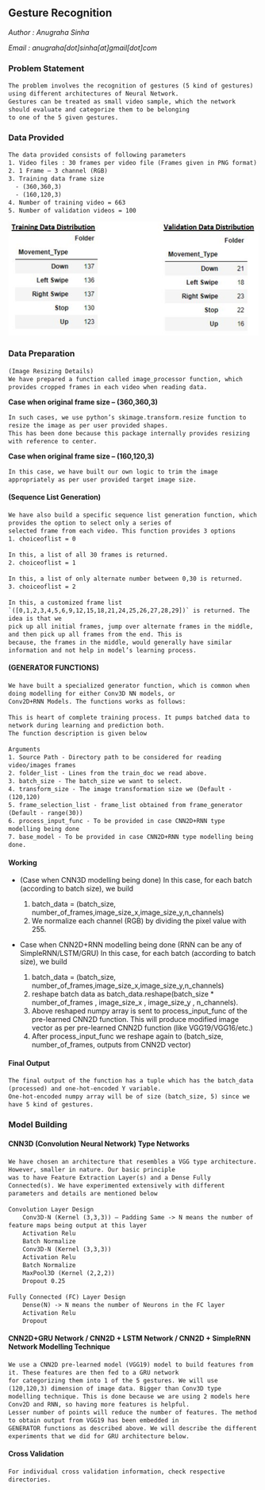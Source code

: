 ## Gesture Recognition

*Author : Anugraha Sinha*

*Email  : anugraha[dot]sinha[at]gmail[dot]com*

### Problem Statement

    The problem involves the recognition of gestures (5 kind of gestures) using different architectures of Neural Network.
    Gestures can be treated as small video sample, which the network should evaluate and categorize them to be belonging 
    to one of the 5 given gestures.

### Data Provided
    The data provided consists of following parameters
    1. Video files : 30 frames per video file (Frames given in PNG format)
    2. 1 Frame – 3 channel (RGB)
    3. Training data frame size
      - (360,360,3)
      - (160,120,3)
    4. Number of training video = 663
    5. Number of validation videos = 100

<img src="images/data_description.JPG">

### Data Preparation
    (Image Resizing Details)
    We have prepared a function called image_processor function, which provides cropped frames in each video when reading data.

**Case when original frame size – (360,360,3)**

    In such cases, we use python’s skimage.transform.resize function to resize the image as per user provided shapes. 
    This has been done because this package internally provides resizing with reference to center.

**Case when original frame size – (160,120,3)**

    In this case, we have built our own logic to trim the image appropriately as per user provided target image size.

#### (Sequence List Generation)
    We have also build a specific sequence list generation function, which provides the option to select only a series of 
    selected frame from each video. This function provides 3 options
    1. choiceoflist = 0

    In this, a list of all 30 frames is returned.
    2. choiceoflist = 1

    In this, a list of only alternate number between 0,30 is returned.
    3. choiceoflist = 2

    In this, a customized frame list `([0,1,2,3,4,5,6,9,12,15,18,21,24,25,26,27,28,29])` is returned. The idea is that we 
    pick up all initial frames, jump over alternate frames in the middle, and then pick up all frames from the end. This is 
    because, the frames in the middle, would generally have similar information and not help in model’s learning process.

#### (GENERATOR FUNCTIONS)
    We have built a specialized generator function, which is common when doing modelling for either Conv3D NN models, or 
    Conv2D+RNN Models. The functions works as follows:

    This is heart of complete training process. It pumps batched data to network during learning and prediction both. 
    The function description is given below
    
    Arguments
    1. Source Path - Directory path to be considered for reading video/images frames
    2. folder_list - Lines from the train_doc we read above.
    3. batch_size - The batch_size we want to select.
    4. transform_size - The image transformation size we (Default - (120,120)
    5. frame_selection_list - frame_list obtained from frame_generator (Default - range(30))
    6. process_input_func - To be provided in case CNN2D+RNN type modelling being done
    7. base_model - To be provided in case CNN2D+RNN type modelling being done.

#### Working
- (Case when CNN3D modelling being done)
    In this case, for each batch (according to batch size), we build
    1. batch_data = (batch_size, number_of_frames,image_size_x,image_size_y,n_channels)
    2. We normalize each channel (RGB) by dividing the pixel value with 255.

- Case when CNN2D+RNN modelling being done (RNN can be any of SimpleRNN/LSTM/GRU)
    In this case, for each batch (according to batch size), we build
    1. batch_data = (batch_size, number_of_frames,image_size_x,image_size_y,n_channels)
    2. reshape batch data as batch_data.reshape(batch_size * number_of_frames , image_size_x , image_size_y , n_channels).
    3. Above reshaped numpy array is sent to process_input_func of the pre-learned CNN2D function. This will produce 
       modified image vector as per pre-learned CNN2D function (like VGG19/VGG16/etc.)
    4. After process_input_func we reshape again to (batch_size, number_of_frames, outputs from CNN2D vector)

#### Final Output
    The final output of the function has a tuple which has the batch_data (processed) and one-hot-encoded Y variable. 
    One-hot-encoded numpy array will be of size (batch_size, 5) since we have 5 kind of gestures.


### Model Building

#### CNN3D (Convolution Neural Network) Type Networks
    We have chosen an architecture that resembles a VGG type architecture. However, smaller in nature. Our basic principle 
    was to have Feature Extraction Layer(s) and a Dense Fully Connected(s). We have experimented extensively with different 
    parameters and details are mentioned below
    
    Convolution Layer Design
        Conv3D-N (Kernel (3,3,3)) – Padding Same -> N means the number of feature maps being output at this layer
        Activation Relu
        Batch Normalize
        Conv3D-N (Kernel (3,3,3))
        Activation Relu
        Batch Normalize
        MaxPool3D (Kernel (2,2,2))
        Dropout 0.25
    
    Fully Connected (FC) Layer Design
        Dense(N) -> N means the number of Neurons in the FC layer
        Activation Relu
        Dropout
        
#### CNN2D+GRU Network / CNN2D + LSTM Network / CNN2D + SimpleRNN Network Modelling Technique
    We use a CNN2D pre-learned model (VGG19) model to build features from it. These features are then fed to a GRU network 
    for categorizing them into 1 of the 5 gestures. We will use (120,120,3) dimension of image data. Bigger than Conv3D type 
    modelling technique. This is done because we are using 2 models here Conv2D and RNN, so having more features is helpful. 
    Lesser number of points will reduce the number of features. The method to obtain output from VGG19 has been embedded in 
    GENERATOR functions as described above. We will describe the different experiments that we did for GRU architecture below.
    

#### Cross Validation
    For individual cross validation information, check respective directories.